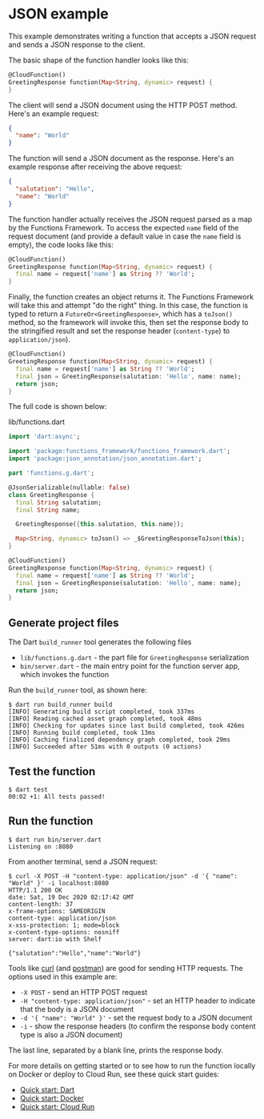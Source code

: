 # JSON example

This example demonstrates writing a function that accepts a JSON request and
sends a JSON response to the client.

The basic shape of the function handler looks like this:

```dart
@CloudFunction()
GreetingResponse function(Map<String, dynamic> request) {
}
```

The client will send a JSON document using the HTTP POST method. Here's an
example request:

```json
{
  "name": "World"
}

```

The function will send a JSON document as the response. Here's an example
response after receiving the above request:

```json
{
  "salutation": "Hello",
  "name": "World"
}
```

The function handler actually receives the JSON request parsed as a map by the
Functions Framework. To access the expected `name` field of the request
document (and provide a default value in case the `name` field is empty), the
code looks like this:

```dart
@CloudFunction()
GreetingResponse function(Map<String, dynamic> request) {
  final name = request['name'] as String ?? 'World';
}
```

Finally, the function creates an object returns it. The Functions Framework will
take this and attempt "do the right" thing. In this case, the function is typed
to return a `FutureOr<GreetingResponse>`, which has a `toJson()` method, so the
framework will invoke this, then set the response body to the stringified result
and set the response header (`content-type`) to `application/json`).

```dart
@CloudFunction()
GreetingResponse function(Map<String, dynamic> request) {
  final name = request['name'] as String ?? 'World';
  final json = GreetingResponse(salutation: 'Hello', name: name);
  return json;
}
```

The full code is shown below:

lib/functions.dart

```dart
import 'dart:async';

import 'package:functions_framework/functions_framework.dart';
import 'package:json_annotation/json_annotation.dart';

part 'functions.g.dart';

@JsonSerializable(nullable: false)
class GreetingResponse {
  final String salutation;
  final String name;

  GreetingResponse({this.salutation, this.name});

  Map<String, dynamic> toJson() => _$GreetingResponseToJson(this);
}

@CloudFunction()
GreetingResponse function(Map<String, dynamic> request) {
  final name = request['name'] as String ?? 'World';
  final json = GreetingResponse(salutation: 'Hello', name: name);
  return json;
}
```

## Generate project files

The Dart `build_runner` tool generates the following files

- `lib/functions.g.dart` - the part file for `GreetingResponse` serialization
- `bin/server.dart` - the main entry point for the function server app, which
  invokes the function

Run the `build_runner` tool, as shown here:

```shell
$ dart run build_runner build
[INFO] Generating build script completed, took 337ms
[INFO] Reading cached asset graph completed, took 48ms
[INFO] Checking for updates since last build completed, took 426ms
[INFO] Running build completed, took 13ms
[INFO] Caching finalized dependency graph completed, took 29ms
[INFO] Succeeded after 51ms with 0 outputs (0 actions)
```

## Test the function

```shell
$ dart test
00:02 +1: All tests passed!
```

## Run the function

```shell
$ dart run bin/server.dart
Listening on :8080
```

From another terminal, send a JSON request:

```shell
$ curl -X POST -H "content-type: application/json" -d '{ "name": "World" }' -i localhost:8080
HTTP/1.1 200 OK
date: Sat, 19 Dec 2020 02:17:42 GMT
content-length: 37
x-frame-options: SAMEORIGIN
content-type: application/json
x-xss-protection: 1; mode=block
x-content-type-options: nosniff
server: dart:io with Shelf

{"salutation":"Hello","name":"World"}
```

Tools like [curl] (and [postman]) are good for sending HTTP requests. The
options used in this example are:

- `-X POST` - send an HTTP POST request
- `-H "content-type: application/json"` - set an HTTP header to indicate that
  the body is a JSON document
- `-d '{ "name": "World" }'` - set the request body to a JSON document
- `-i` - show the response headers (to confirm the response body content type is
  also a JSON document)

The last line, separated by a blank line, prints the response body.

For more details on getting started or to see how to run the function locally on
Docker or deploy to Cloud Run, see these quick start guides:

- [Quick start: Dart]
- [Quick start: Docker]
- [Quick start: Cloud Run]

<!-- reference links -->

[curl]: https://curl.se/docs/manual.html
[Quick Start: Dart]: https://github.com/GoogleCloudPlatform/functions-framework-dart/blob/main/docs/quick-starts/01-quick-start-dart.md
[Quick Start: Docker]: https://github.com/GoogleCloudPlatform/functions-framework-dart/blob/main/docs/quick-starts/02-quick-start-docker.md
[Quick Start: Cloud Run]: https://github.com/GoogleCloudPlatform/functions-framework-dart/blob/main/docs/quick-starts/03-quick-start-cloud-run.md
[postman]: https://www.postman.com/product/api-client/
